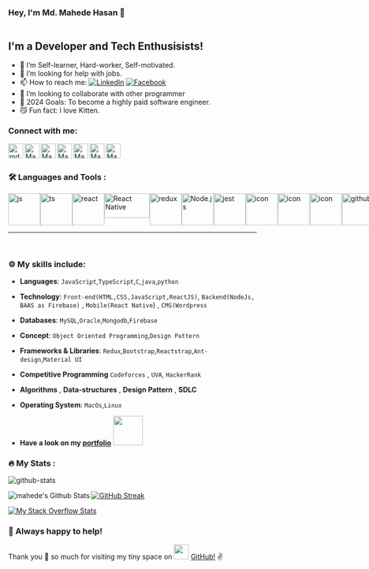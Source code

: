 ### Hey, I'm Md. Mahede Hasan 👋

<img src="https://komarev.com/ghpvc/?username=Mahede182&style=flat-square&color=blue" alt=""/>

## I'm a Developer and Tech Enthusisists!

- 💪 I’m Self-learner, Hard-worker, Self-motivated. 
- 🤔 I’m looking for help with jobs.
- 📫 How to reach me: [![LinkedIn](https://img.shields.io/static/v1.svg?label=LinkedIn&message=@Mahede&logo=linkedin&style=flat&color=#191919)](https://www.linkedin.com/in/md-mahede-567b6418b/)
 [![Facebook](https://img.shields.io/static/v1.svg?label=facebook&message=@MhMahede&logo=facebook&style=flat&color=#333)](https://facebook.com/md.sikder182)
- 👯 I’m looking to collaborate with other programmer
- 🧲 2024 Goals: To become a highly paid software engineer.
- 😼 Fun fact: I love Kitten.

### Connect with me:


[<img align="left" alt="md.sikder182 | facebook" width="30px" src="https://cdn.jsdelivr.net/npm/simple-icons@v3/icons/facebook.svg" />][facebook]
[<img align="left" alt="Mahede | LinkedIn" width="30px" src="https://cdn.jsdelivr.net/npm/simple-icons@v3/icons/linkedin.svg" />][linkedin]
[<img align="left" alt="Mahede182 | Stackoverflow" width="30px" src="https://cdn.jsdelivr.net/npm/simple-icons@v3/icons/stackoverflow.svg" />][stackoverflow]
[<img align="left" alt="Mahede | Sololearn" width="30px" src="https://cdn-images-1.medium.com/max/1200/1*hsdk74SBj4i_UfX8SaW6YA.png" />][sololearn]
[<img align="left" alt="Mahedeobject | Freelancer" width="30px" src="https://cdn.jsdelivr.net/npm/simple-icons@3.13.0/icons/freelancer.svg" />][freelancer]
[<img align="left" alt="Mahedeobject | Codeforces" width="30px" src="https://cdn.jsdelivr.net/npm/simple-icons@3.13.0/icons/codeforces.svg" />][codeforces]
[<img align="left" alt="Mahede | Medium" width="30px" src="https://cdn.jsdelivr.net/npm/simple-icons@3.13.0/icons/medium.svg" />][medium]

<br />
<br />

### :hammer_and_wrench: Languages and Tools :

<div style="display: flex; align-items: flex-start;">
 <img src="https://techstack-generator.vercel.app/js-icon.svg" alt="js" width="65" height="65" />
 <img src="https://techstack-generator.vercel.app/ts-icon.svg" alt="ts" width="65" height="65" />
 <img src="https://techstack-generator.vercel.app/react-icon.svg" alt="react" width="65" height="65" />
 <img src="https://beecrowd.io/wp-content/uploads/2022/04/React-Fundo.png" alt="React Native" width="92px" height="50px"/>
 <img src="https://techstack-generator.vercel.app/redux-icon.svg" alt="redux" width="65" height="65" />
 <img src="https://github.com/mahede182/mahede182/assets/53116487/5dab4945-0842-4d24-a8cb-bfc0ad5a901a" alt="Node.js" width="65" height="65"/>
 <img src="https://techstack-generator.vercel.app/jest-icon.svg" alt="jest" width="65" height="65" />
 <img src="https://techstack-generator.vercel.app/java-icon.svg" alt="icon" width="65" height="65" />
 <img src="https://techstack-generator.vercel.app/swift-icon.svg" alt="icon" width="65" height="65" />
 <img src="https://techstack-generator.vercel.app/mysql-icon.svg" alt="icon" width="65" height="65" />
 <img src="https://techstack-generator.vercel.app/github-icon.svg" alt="github" width="65" height="65" />
 <img src="https://techstack-generator.vercel.app/aws-icon.svg" alt="aws" width="65" height="65" />
 <img alt="Jira" src="https://github.com/mahede182/mahede182/assets/53116487/68d94677-a6fa-4720-a23f-a878a4cbe4ee" height="35px" width="75px"/>

</div>

----

<br />

### :gear: My skills include:

- **Languages**: `JavaScript`,`TypeScript`,`C`,`java`,`python`

- **Technology**: `Front-end(HTML,CSS,JavaScript,ReactJS)`, `Backend(NodeJs, BAAS as Firebase)` , `Mobile(React Native`) , `CMS(Wordpress`

- **Databases**: `MySQL`,`Oracle`,`Mongodb`,`Firebase`

- **Concept**: `Object Oriented Programming`,`Design Pattern`

- **Frameworks & Libraries**: `Redux`,`Bootstrap`,`Reactstrap`,`Ant-design`,`Material UI`

- **Competitive Programming** `Codeforces` , `UVA`, `HackerRank`
    
- **Algorithms** , **Data-structures** , **Design Pattern** , **SDLC**

- **Operating System**: `MacOs`,`Linux`

- **Have a look on my [portfolio](https://mahede182.github.io/)** [<img src="https://media.giphy.com/media/M9gbBd9nbDrOTu1Mqx/giphy.gif" width="60px"/>](https://mahede182.github.io/)

### :fire: My Stats :

![github-stats](https://stats.dooboo.io/api/github-stats-advanced?login=mahede182)

<img align="left" alt="mahede's Github Stats" src="https://github-readme-stats.vercel.app/api?username=mahede182&&show_icons=true&title_color=ffffff&icon_color=232B2B&text_color=ddd&bg_color=333333" />

[![GitHub Streak](http://github-readme-streak-stats.herokuapp.com?user=mahede182&theme=dark&background=333333)](https://git.io/streak-stats)

[![My Stack Overflow Stats](https://so-stats-kurt-liao.vercel.app/api?user=14017379)](https://stackoverflow.com/users/14017379/md-mahede-hasan)

### :handshake: Always happy to help!


Thank you :hugs: so much for visiting my tiny space on [<img width="30px" src="https://cdn.jsdelivr.net/npm/simple-icons@3.13.0/icons/github.svg" />](https://github.com/mahede182) [GitHub!](https://github.com/mahede182) :v: 
<br/>

[facebook]: https://facebook.com/md.sikder182
[linkedin]: https://www.linkedin.com/in/md-mahede-567b6418b/
[stackoverflow]: https://stackoverflow.com/users/14017379/md-mahede-hasan
[sololearn]: https://www.sololearn.com/profile/11112121
[medium]: https://medium.com/@mahede.object
[codeforces]: https://codeforces.com/profile/mahede
[Freelancer]: https://www.freelancer.com/u/mahedeobject
